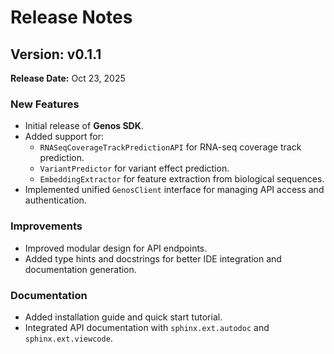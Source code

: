 Release Notes
=============

Version: v0.1.1
---------------
**Release Date:** Oct 23, 2025

### New Features
- Initial release of **Genos SDK**.
- Added support for:
  - `RNASeqCoverageTrackPredictionAPI` for RNA-seq coverage track prediction.
  - `VariantPredictor` for variant effect prediction.
  - `EmbeddingExtractor` for feature extraction from biological sequences.
- Implemented unified `GenosClient` interface for managing API access and authentication.

### Improvements
- Improved modular design for API endpoints.
- Added type hints and docstrings for better IDE integration and documentation generation.


### Documentation
- Added installation guide and quick start tutorial.
- Integrated API documentation with `sphinx.ext.autodoc` and `sphinx.ext.viewcode`.

